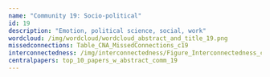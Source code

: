 ```yaml
---
name: "Community 19: Socio-political"
id: 19
description: "Emotion, political science, social, work"
wordcloud: /img/wordcloud/wordcloud_abstract_and_title_19.png
missedconnections: Table_CNA_MissedConnections_c19
interconnectedness: /img/interconnectedness/Figure_Interconnectedness_c19.png
centralpapers: top_10_papers_w_abstract_comm_19
---
```

